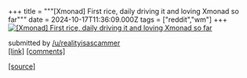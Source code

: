 +++
title = """[Xmonad] First rice, daily driving it and loving Xmonad so far"""
date = 2024-10-17T11:36:09.000Z
tags = ["reddit","wm"]
+++
[![[Xmonad] First rice, daily driving it and loving Xmonad so far](https://b.thumbs.redditmedia.com/wqNOrvS7v1JG89SX9PX-0RBwraLZuwyrlaMm5Aa2xRQ.jpg "[Xmonad] First rice, daily driving it and loving Xmonad so far")](https://www.reddit.com/r/unixporn/comments/1g5oskd/xmonad_first_rice_daily_driving_it_and_loving/)

submitted by [/u/realityisascammer](https://www.reddit.com/user/realityisascammer)  
[\[link\]](https://www.reddit.com/gallery/1g5oskd) [\[comments\]](https://www.reddit.com/r/unixporn/comments/1g5oskd/xmonad_first_rice_daily_driving_it_and_loving/)

[[source]](https://www.reddit.com/r/unixporn/comments/1g5oskd/xmonad_first_rice_daily_driving_it_and_loving/)
